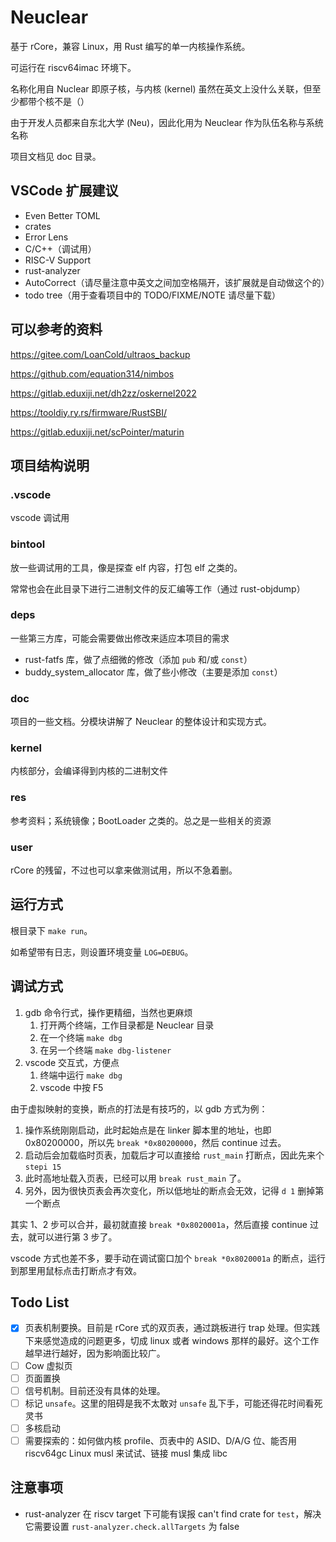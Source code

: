 # Neuclear

基于 rCore，兼容 Linux，用 Rust 编写的单一内核操作系统。

可运行在 riscv64imac 环境下。

名称化用自 Nuclear 即原子核，与内核 (kernel) 虽然在英文上没什么关联，但至少都带个核不是（）

由于开发人员都来自东北大学 (Neu)，因此化用为 Neuclear 作为队伍名称与系统名称

项目文档见 doc 目录。

## VSCode 扩展建议

- Even Better TOML
- crates
- Error Lens
- C/C++（调试用）
- RISC-V Support
- rust-analyzer
- AutoCorrect（请尽量注意中英文之间加空格隔开，该扩展就是自动做这个的）
- todo tree（用于查看项目中的 TODO/FIXME/NOTE 请尽量下载）

## 可以参考的资料

<https://gitee.com/LoanCold/ultraos_backup>

<https://github.com/equation314/nimbos>

<https://gitlab.eduxiji.net/dh2zz/oskernel2022>

<https://tooldiy.ry.rs/firmware/RustSBI/>

<https://gitlab.eduxiji.net/scPointer/maturin>

## 项目结构说明

### .vscode

vscode 调试用

### bintool

放一些调试用的工具，像是探查 elf 内容，打包 elf 之类的。

常常也会在此目录下进行二进制文件的反汇编等工作（通过 rust-objdump）

### deps

一些第三方库，可能会需要做出修改来适应本项目的需求

- rust-fatfs 库，做了点细微的修改（添加 `pub` 和/或 `const`）
- buddy_system_allocator 库，做了些小修改（主要是添加 `const`）

### doc

项目的一些文档。分模块讲解了 Neuclear 的整体设计和实现方式。

### kernel

内核部分，会编译得到内核的二进制文件

### res

参考资料；系统镜像；BootLoader 之类的。总之是一些相关的资源

### user

rCore 的残留，不过也可以拿来做测试用，所以不急着删。

## 运行方式

根目录下 `make run`。

如希望带有日志，则设置环境变量 `LOG=DEBUG`。

## 调试方式

1. gdb 命令行式，操作更精细，当然也更麻烦
   1. 打开两个终端，工作目录都是 Neuclear 目录
   2. 在一个终端 `make dbg`
   3. 在另一个终端 `make dbg-listener`
2. vscode 交互式，方便点
   1. 终端中运行 `make dbg`
   2. vscode 中按 F5

由于虚拟映射的变换，断点的打法是有技巧的，以 gdb 方式为例：

1. 操作系统刚刚启动，此时起始点是在 linker 脚本里的地址，也即 0x80200000，所以先 `break *0x80200000`，然后 continue 过去。
2. 启动后会加载临时页表，加载后才可以直接给 `rust_main` 打断点，因此先来个 `stepi 15`
3. 此时高地址载入页表，已经可以用 `break rust_main` 了。
4. 另外，因为很快页表会再次变化，所以低地址的断点会无效，记得 `d 1` 删掉第一个断点

其实 1、2 步可以合并，最初就直接 `break *0x8020001a`，然后直接 continue 过去，就可以进行第 3 步了。

vscode 方式也差不多，要手动在调试窗口加个 `break *0x8020001a` 的断点，运行到那里用鼠标点击打断点才有效。

## Todo List

- [x] 页表机制要换。目前是 rCore 式的双页表，通过跳板进行 trap 处理。但实践下来感觉造成的问题更多，切成 linux 或者 windows 那样的最好。这个工作越早进行越好，因为影响面比较广。
- [ ] Cow 虚拟页
- [ ] 页面置换
- [ ] 信号机制。目前还没有具体的处理。
- [ ] 标记 `unsafe`。这里的阻碍是我不太敢对 `unsafe` 乱下手，可能还得花时间看死灵书
- [ ] 多核启动
- [ ] 需要探索的：如何做内核 profile、页表中的 ASID、D/A/G 位、能否用 riscv64gc Linux musl 来试试、链接 musl 集成 libc

## 注意事项

- rust-analyzer 在 riscv target 下可能有误报 can't find crate for `test`，解决它需要设置 `rust-analyzer.check.allTargets` 为 false
